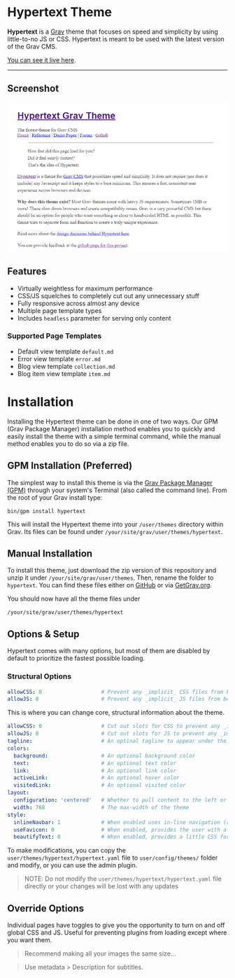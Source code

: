 # Hypertext Theme

**Hypertext** is a [Grav](http://github.com/getgrav/grav) theme that focuses on speed and simplicity by using little-to-no JS or CSS.  Hypertext is meant to be used with the latest version of the Grav CMS.

[You can see it live here](http://hypertext.artofthesmart.com).

---

## Screenshot

![The Hypertext theme keeps things minimal.](assets/screenshot.png)

## Features

* Virtually weightless for maximum performance
* CSS/JS squelches to completely cut out any unnecessary stuff
* Fully responsive across almost any device
* Multiple page template types
* Includes `headless` parameter for serving only content

### Supported Page Templates

* Default view template `default.md`
* Error view template `error.md`
* Blog view template `collection.md`
* Blog item view template `item.md`

# Installation

Installing the Hypertext theme can be done in one of two ways. Our GPM (Grav Package Manager) installation method enables you to quickly and easily install the theme with a simple terminal command, while the manual method enables you to do so via a zip file. 

## GPM Installation (Preferred)

The simplest way to install this theme is via the [Grav Package Manager (GPM)](http://learn.getgrav.org/advanced/grav-gpm) through your system's Terminal (also called the command line).  From the root of your Grav install type:

    bin/gpm install hypertext

This will install the Hypertext theme into your `/user/themes` directory within Grav. Its files can be found under `/your/site/grav/user/themes/hypertext`.

## Manual Installation

To install this theme, just download the zip version of this repository and unzip it under `/your/site/grav/user/themes`. Then, rename the folder to `hypertext`. You can find these files either on [GitHub](https://github.com/artofthesmart/hypertext) or via [GetGrav.org](http://getgrav.org/downloads/themes).

You should now have all the theme files under

    /your/site/grav/user/themes/hypertext

## Options & Setup

Hypertext comes with many options, but most of them are disabled by default to prioritize the fastest possible loading.

### Structural Options

```yaml
allowCSS: 0                   # Prevent any _implicit_ CSS files from being included (e.g. plugins).
allowJS: 0                    # Prevent any _implicit_ JS files from being included (e.g. plugins).
```

This is where you can change core, structural information about the theme.


```yaml
allowCSS: 0                   # Cut out slots for CSS to prevent any _implicit_ CSS from being included (e.g. plugins).
allowJS: 0                    # Cut out slots for JS to prevent any _implicit_ JS from being included (e.g. plugins).
tagline:                      # An optinal tagline to appear under the title of your website
colors:
  background:                 # An optional background color
  text:                       # An optional text color
  link:                       # An optional link color
  activeLink:                 # An optional hover color
  visitedLink:                # An optional visited color
layout:
  configuration: 'centered'   # Whether to pull content to the left or center it
  width: 768                  # The max-width of the theme
style:
  inlineNavbar: 1             # When enabled uses in-line navigation (rather than a list).
  useFavicon: 0               # When enabled, provides the user with a favicon if one is available.
  beautifyText: 0             # When enabled, provides a little CSS for better text spacing.
```

To make modifications, you can copy the `user/themes/hypertext/hypertext.yaml` file to `user/config/themes/` folder and modify, or you can use the admin plugin.

> NOTE: Do not modify the `user/themes/hypertext/hypertext.yaml` file directly or your changes will be lost with any updates

## Override Options
Individual pages have toggles to give you the opportunity to turn on and off global CSS and JS.  Useful for preventing plugins from loading except where you want them.

> Recommend making all your images the same size...

> Use metadata > Description for subtitles.